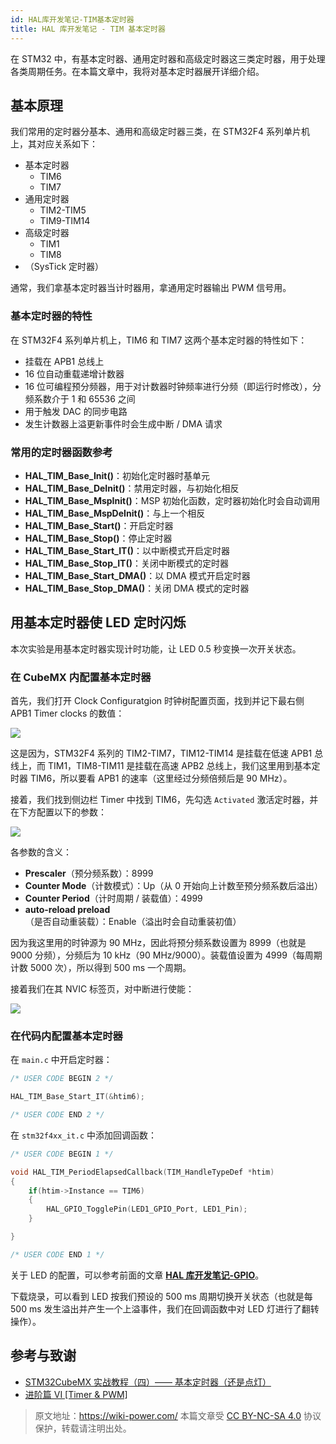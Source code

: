 ```yaml
---
id: HAL库开发笔记-TIM基本定时器
title: HAL 库开发笔记 - TIM 基本定时器
---
```


在 STM32 中，有基本定时器、通用定时器和高级定时器这三类定时器，用于处理各类周期任务。在本篇文章中，我将对基本定时器展开详细介绍。

## 基本原理

我们常用的定时器分基本、通用和高级定时器三类，在 STM32F4 系列单片机上，其对应关系如下：

- 基本定时器
  - TIM6
  - TIM7
- 通用定时器
  - TIM2-TIM5
  - TIM9-TIM14
- 高级定时器
  - TIM1
  - TIM8
- （SysTick 定时器）

通常，我们拿基本定时器当计时器用，拿通用定时器输出 PWM 信号用。

### 基本定时器的特性

在 STM32F4 系列单片机上，TIM6 和 TIM7 这两个基本定时器的特性如下：

- 挂载在 APB1 总线上
- 16 位自动重载递增计数器
- 16 位可编程预分频器，用于对计数器时钟频率进行分频（即运行时修改），分频系数介于 1 和 65536 之间
- 用于触发 DAC 的同步电路
- 发生计数器上溢更新事件时会生成中断 / DMA 请求

### 常用的定时器函数参考

- **HAL_TIM_Base_Init()**：初始化定时器时基单元
- **HAL_TIM_Base_DeInit()**：禁用定时器，与初始化相反
- **HAL_TIM_Base_MspInit()**：MSP 初始化函数，定时器初始化时会自动调用
- **HAL_TIM_Base_MspDeInit()**：与上一个相反
- **HAL_TIM_Base_Start()**：开启定时器
- **HAL_TIM_Base_Stop()**：停止定时器
- **HAL_TIM_Base_Start_IT()**：以中断模式开启定时器
- **HAL_TIM_Base_Stop_IT()**：关闭中断模式的定时器
- **HAL_TIM_Base_Start_DMA()**：以 DMA 模式开启定时器
- **HAL_TIM_Base_Stop_DMA()**：关闭 DMA 模式的定时器

## 用基本定时器使 LED 定时闪烁

本次实验是用基本定时器实现计时功能，让 LED 0.5 秒变换一次开关状态。

### 在 CubeMX 内配置基本定时器

首先，我们打开 Clock Configuratgion 时钟树配置页面，找到并记下最右侧 APB1 Timer clocks 的数值：

![](https://wiki-media-1253965369.cos.ap-guangzhou.myqcloud.com/img/20210407152250.png)

这是因为，STM32F4 系列的 TIM2-TIM7，TIM12-TIM14 是挂载在低速 APB1 总线上，而 TIM1，TIM8-TIM11 是挂载在高速 APB2 总线上，我们这里用到基本定时器 TIM6，所以要看 APB1 的速率（这里经过分频倍频后是 90 MHz）。

接着，我们找到侧边栏 Timer 中找到 TIM6，先勾选 `Activated` 激活定时器，并在下方配置以下的参数：

![](https://wiki-media-1253965369.cos.ap-guangzhou.myqcloud.com/img/20210407173136.png)

各参数的含义：

- **Prescaler**（预分频系数）：8999
- **Counter Mode**（计数模式）：Up（从 0 开始向上计数至预分频系数后溢出）
- **Counter Period**（计时周期 / 装载值）：4999
- **auto-reload preload**（是否自动重装载）：Enable（溢出时会自动重装初值）

因为我这里用的时钟源为 90 MHz，因此将预分频系数设置为 8999（也就是 9000 分频），分频后为 10 kHz（90 MHz/9000）。装载值设置为 4999（每周期计数 5000 次），所以得到 500 ms 一个周期。

接着我们在其 NVIC 标签页，对中断进行使能：

![](https://wiki-media-1253965369.cos.ap-guangzhou.myqcloud.com/img/20210407155959.png)

### 在代码内配置基本定时器

在 `main.c` 中开启定时器：

```c title="main.c"
/* USER CODE BEGIN 2 */

HAL_TIM_Base_Start_IT(&htim6);

/* USER CODE END 2 */
```

在 `stm32f4xx_it.c` 中添加回调函数：

```c title="stm32f4xx_it.c"
/* USER CODE BEGIN 1 */

void HAL_TIM_PeriodElapsedCallback(TIM_HandleTypeDef *htim)
{
    if(htim->Instance == TIM6)
    {
        HAL_GPIO_TogglePin(LED1_GPIO_Port, LED1_Pin);
    }

}

/* USER CODE END 1 */
```

关于 LED 的配置，可以参考前面的文章 [**HAL 库开发笔记-GPIO**](https://wiki-power.com/HAL%E5%BA%93%E5%BC%80%E5%8F%91%E7%AC%94%E8%AE%B0%EF%BC%88%E4%BA%8C%EF%BC%89-GPIO)。

下载烧录，可以看到 LED 按我们预设的 500 ms 周期切换开关状态（也就是每 500 ms 发生溢出并产生一个上溢事件，我们在回调函数中对 LED 灯进行了翻转操作）。

## 参考与致谢

- [STM32CubeMX 实战教程（四）—— 基本定时器（还是点灯）](https://blog.csdn.net/weixin_43892323/article/details/104534920)
- [进阶篇 VI [Timer & PWM]](https://alchemicronin.github.io/posts/fd31d369/)

> 原文地址：<https://wiki-power.com/>
> 本篇文章受 [CC BY-NC-SA 4.0](https://creativecommons.org/licenses/by/4.0/deed.zh) 协议保护，转载请注明出处。

